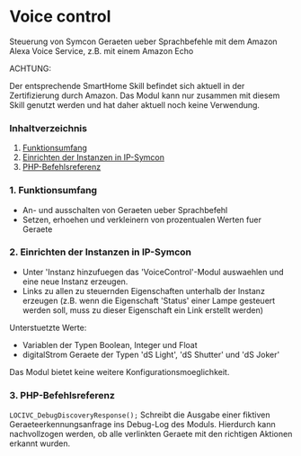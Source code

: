# Voice control
Steuerung von Symcon Geraeten ueber Sprachbefehle mit dem Amazon Alexa Voice Service, z.B. mit einem Amazon Echo

ACHTUNG:

Der entsprechende SmartHome Skill befindet sich aktuell in der Zertifizierung durch Amazon.
Das Modul kann nur zusammen mit diesem Skill genutzt werden und hat daher aktuell noch keine Verwendung.

### Inhaltverzeichnis

1. [Funktionsumfang](#1-funktionsumfang)
2. [Einrichten der Instanzen in IP-Symcon](#2-einrichten-der-instanzen-in-ip-symcon)
3. [PHP-Befehlsreferenz](#3-php-befehlsreferenz)

### 1. Funktionsumfang

* An- und ausschalten von Geraeten ueber Sprachbefehl
* Setzen, erhoehen und verkleinern von prozentualen Werten fuer Geraete

### 2. Einrichten der Instanzen in IP-Symcon

* Unter 'Instanz hinzufuegen das 'VoiceControl'-Modul auswaehlen und eine neue Instanz erzeugen.
* Links zu allen zu steuernden Eigenschaften unterhalb der Instanz erzeugen (z.B. wenn die Eigenschaft 'Status' einer Lampe gesteuert werden soll, muss zu dieser Eigenschaft ein Link erstellt werden)

Unterstuetzte Werte:
* Variablen der Typen Boolean, Integer und Float
* digitalStrom Geraete der Typen 'dS Light', 'dS Shutter' und 'dS Joker'

Das Modul bietet keine weitere Konfigurationsmoeglichkeit.

### 3. PHP-Befehlsreferenz

`LOCIVC_DebugDiscoveryResponse();`
Schreibt die Ausgabe einer fiktiven Geraeteerkennungsanfrage ins Debug-Log des Moduls.
Hierdurch kann nachvollzogen werden, ob alle verlinkten Geraete mit den richtigen Aktionen erkannt wurden.
